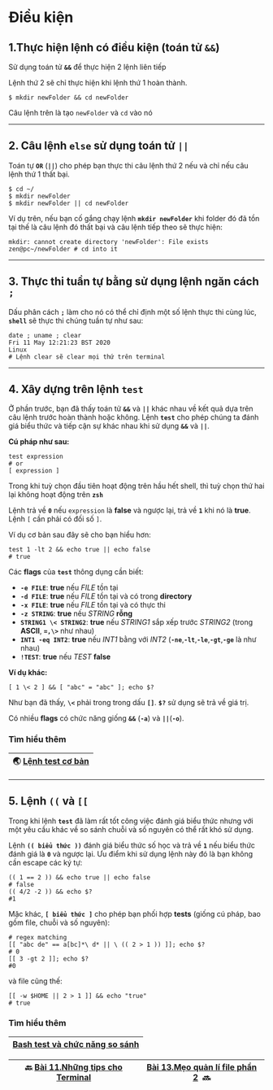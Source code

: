 # Điều kiện

## 1.Thực hiện lệnh có điều kiện (toán tử **`&&`**)

Sử dụng toán tử **`&&`** để thực hiện 2 lệnh liên tiếp

Lệnh thứ 2 sẽ chỉ thực hiện khi lệnh thứ 1 hoàn thành.

```shell
$ mkdir newFolder && cd newFolder
```

Câu lệnh trên là tạo `newFolder` và `cd` vào nó

---

## 2. Câu lệnh **`else`** sử dụng toán tử **`||`**

Toán tự **`OR`** (**`||`**) cho phép bạn thực thi câu lệnh thứ 2 nếu và chỉ nếu câu lệnh thứ 1 thất bại.

```shell
$ cd ~/
$ mkdir newFolder
$ mkdir newFolder || cd newFolder
```

Ví dụ trên, nếu bạn cố gắng chạy lệnh **`mkdir newFolder`** khi folder đó đã tồn tại thế là câu lệnh đó thất bại và câu lệnh tiếp theo sẽ thực hiện:

```textile
mkdir: cannot create directory 'newFolder': File exists
zen@pc~/newFolder # cd into it
```

---

## 3. Thực thi tuần tự bằng sử dụng lệnh ngăn cách **`;`**

Dấu phân cách **`;`** làm cho nó có thể chỉ định một số lệnh thực thi cùng lúc, **`shell`** sẽ thực thi chúng tuần tự như sau:

```shell
date ; uname ; clear
Fri 11 May 12:21:23 BST 2020
Linux
# Lệnh clear sẽ clear mọi thứ trên terminal
```

---

## 4. Xây dựng trên lệnh **`test`**

Ở phần trước, bạn đã thấy toán tử **`&&`** và **`||`** khác nhau về kết quả dựa trên câu lệnh trước hoàn thành hoặc không. Lệnh **`test`** cho phép chúng ta đánh giá biểu thức và tiếp cận sự khác nhau khi sử dụng **`&&`** và **`||`**.

**Cú pháp như sau:**

```shell
test expression
# or 
[ expression ] 
```

Trong khi tuỳ chọn đầu tiên hoạt động trên hầu hết shell, thì tuỳ chọn thứ hai lại không hoạt động trên **`zsh`**

Lệnh trả về **`0`** nếu `expression` là **false** và ngược lại, trả về **`1`** khi nó là **true**. Lệnh       `[` cần phải có đối số `]`. 

Ví dụ cơ bản sau đây sẽ cho bạn hiểu hơn:

```shell
test 1 -lt 2 && echo true || echo false
# true
```

Các **flags** của **`test`** thông dụng cần biết: 

- **`-e FILE`**: **true** nếu *FILE* tồn tại
- **`-d FILE`**: **true** nếu *FILE* tồn tại và có trong **directory**
- **`-x FILE`**: **true** nếu *FILE* tồn tại và có thực thi
- **`-z STRING`**: **true** nếu *STRING* **rỗng**
- **`STRING1 \< STRING2`**: **true** nếu *STRING1* sắp xếp trước *STRING2* (trong **ASCII**, **`=,\>`** như nhau)
- **`INT1 -eq INT2`**: **true** nếu *INT1* bằng với *INT2* (**`-ne`**,**`-lt`**,**`-le`**,**`-gt`**,**`-ge`** là như nhau)
- **`!TEST`**: **true** nếu *TEST* **false**

**Ví dụ khác:**

```shell
[ 1 \< 2 ] && [ "abc" = "abc" ]; echo $?
```

Như bạn đã thấy, **`\<`** phải trong trong dấu **`[]`**. **`$?`** sử dụng sẽ trả về giá trị.

Có nhiều **flags** có chức năng giống **`&&`** (**`-a`**) và **`||`**(**`-o`**). 

### Tìm hiểu thêm

| 🌏 [Lệnh test cơ bản](http://wiki.bash-hackers.org/commands/classictest) |
| ------------------------------------------------------------------------ |

---

## 5.  Lệnh **`((`** và **`[[`**

Trong khi lệnh **`test`** đã làm rất tốt công việc đánh giá biểu thức nhưng với một yêu cầu khác về so sánh chuỗi và số nguyên có thể rất khó sử dụng.

Lệnh **`(( biểu thức ))`** đánh giá biểu thức số học và trả về **`1`** nếu biểu thức đánh giá là **`0`** và ngược lại. Ưu điểm khi sử dụng lệnh này đó là bạn không cần escape các ký tự:

```shell
(( 1 == 2 )) && echo true || echo false
# false
(( 4/2 -2 )) && echo $?
#1
```

 Mặc khác, **`[ biểu thức ]`** cho phép bạn phối hợp **tests** (giống cú pháp, bao gồm file, chuỗi và số nguyên):

```shell
# regex matching 
[[ "abc de" == a[bc]*\ d* || \ (( 2 > 1 )) ]]; echo $?
# 0
[[ 3 -gt 2 ]]; echo $?
#0
```

và file cũng thế:

```shell
[[ -w $HOME || 2 > 1 ]] && echo "true"
# true
```

### Tìm hiểu thêm

| [Bash test và chức năng so sánh]() |
| ---------------------------------- |

| 🔙 [Bài 11.Những tips cho Terminal](https://github.com/Zenfection/Linux-for-babies/blob/master/USER%20%26%20FILE%20MANAGEMENT/11.Terminal%20Power%20User%20Tips.md) | [Bài 13.Mẹo quản lí file phần 2](https://github.com/Zenfection/Linux-for-babies/blob/master/USER%20%26%20FILE%20MANAGEMENT/13.File%20Management%20tips%202.md)  🔜 |
| ------------------------------------------------------------------------------------------------------------------------------------------------------------------- | ------------------------------------------------------------------------------------------------------------------------------------------------------------------ |
